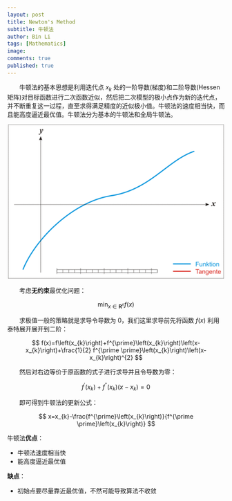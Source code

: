 ```yaml
---
layout: post
title: Newton's Method
subtitle: 牛顿法
author: Bin Li
tags: [Mathematics]
image: 
comments: true
published: true
---
```


　　牛顿法的基本思想是利用迭代点 $x_k$ 处的一阶导数(梯度)和二阶导数(Hessen矩阵)对目标函数进行二次函数近似，然后把二次模型的极小点作为新的迭代点，并不断重复这一过程，直至求得满足精度的近似极小值。牛顿法的速度相当快，而且能高度逼近最优值。牛顿法分为基本的牛顿法和全局牛顿法。



<p align="center">
  <img width="500" height="" src="/img/media/600px-NewtonIteration_Ani.gif">
</p>

　　考虑**无约束**最优化问题：

$$
\min _{x \in \mathbf{R}^{n}} f(x)
$$

　　求极值一般的策略就是求导令导数为 0，我们这里求导前先将函数 $f(x)$ 利用泰特展开展开到二阶：

$$
f(x)=f\left(x_{k}\right)+f^{\prime}\left(x_{k}\right)\left(x-x_{k}\right)+\frac{1}{2} f^{\prime \prime}\left(x_{k}\right)\left(x-x_{k}\right)^{2}
$$

　　然后对右边等价于原函数的式子进行求导并且令导数为零：

$$
f^{\prime}\left(x_{k}\right)+f^{\prime \prime}\left(x_{k}\right)\left(x-x_{k}\right)=0
$$

　　即可得到牛顿法的更新公式：

$$
x=x_{k}-\frac{f^{\prime}\left(x_{k}\right)}{f^{\prime \prime}\left(x_{k}\right)}
$$


牛顿法**优点**：
* 牛顿法速度相当快
* 能高度逼近最优值

**缺点**：
* 初始点要尽量靠近最优值，不然可能导致算法不收敛
